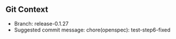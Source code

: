 ## Git Context

- Branch: release-0.1.27
- Suggested commit message: chore(openspec): test-step6-fixed
